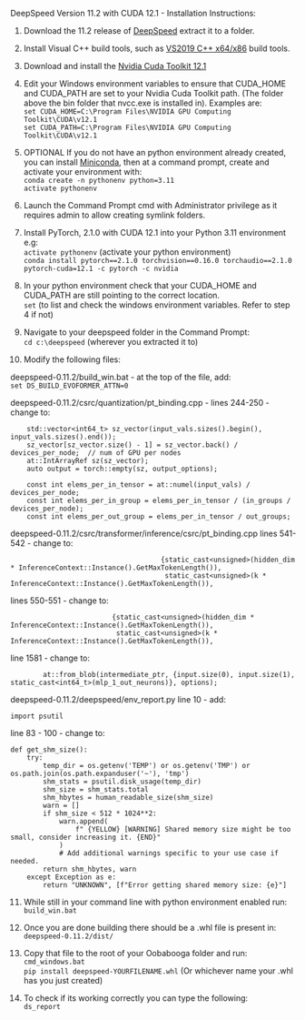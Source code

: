 DeepSpeed Version 11.2 with CUDA 12.1 - Installation Instructions:

1. Download the 11.2 release of [DeepSpeed](https://github.com/microsoft/DeepSpeed/releases/tag/v0.11.2) extract it to a folder. 
2. Install Visual C++ build tools, such as [VS2019 C++ x64/x86](https://learn.microsoft.com/en-us/visualstudio/releases/2019/redistribution#vs2019-download) build tools.
3. Download and install the [Nvidia Cuda Toolkit 12.1](https://developer.nvidia.com/cuda-12-1-0-download-archive)
4. Edit your Windows environment variables to ensure that CUDA_HOME and CUDA_PATH are set to your Nvidia Cuda Toolkit path. (The folder above the bin folder that nvcc.exe is installed in). Examples are:<br>
```set CUDA_HOME=C:\Program Files\NVIDIA GPU Computing Toolkit\CUDA\v12.1```<br>
```set CUDA_PATH=C:\Program Files\NVIDIA GPU Computing Toolkit\CUDA\v12.1```<br>

5. OPTIONAL If you do not have an python environment already created, you can install [Miniconda](https://docs.conda.io/projects/miniconda/en/latest/miniconda-install.html), then at a command prompt, create and activate your environment with:<br>
```conda create -n pythonenv python=3.11```<br>
```activate pythonenv```<br>

6. Launch the Command Prompt cmd with Administrator privilege as it requires admin to allow creating symlink folders.
7. Install PyTorch, 2.1.0 with CUDA 12.1 into your Python 3.11 environment e.g:<br>
```activate pythonenv``` (activate your python environment)<br>
```conda install pytorch==2.1.0 torchvision==0.16.0 torchaudio==2.1.0 pytorch-cuda=12.1 -c pytorch -c nvidia```

8. In your python environment check that your CUDA_HOME and CUDA_PATH are still pointing to the correct location.<br>
```set``` (to list and check the windows environment variables. Refer to step 4 if not)

9. Navigate to your deepspeed folder in the Command Prompt:<br>
```cd c:\deepspeed``` (wherever you extracted it to)

10. Modify the following files:<br>

 deepspeed-0.11.2/build_win.bat - at the top of the file, add:<br>
 ```set DS_BUILD_EVOFORMER_ATTN=0```

deepspeed-0.11.2/csrc/quantization/pt_binding.cpp - lines 244-250 - change to:
```
    std::vector<int64_t> sz_vector(input_vals.sizes().begin(), input_vals.sizes().end());
    sz_vector[sz_vector.size() - 1] = sz_vector.back() / devices_per_node;  // num of GPU per nodes
    at::IntArrayRef sz(sz_vector);
    auto output = torch::empty(sz, output_options);

    const int elems_per_in_tensor = at::numel(input_vals) / devices_per_node;
    const int elems_per_in_group = elems_per_in_tensor / (in_groups / devices_per_node);
    const int elems_per_out_group = elems_per_in_tensor / out_groups;
```

deepspeed-0.11.2/csrc/transformer/inference/csrc/pt_binding.cpp
lines 541-542 - change to:
```
									 {static_cast<unsigned>(hidden_dim * InferenceContext::Instance().GetMaxTokenLength()),
									  static_cast<unsigned>(k * InferenceContext::Instance().GetMaxTokenLength()),
```

lines 550-551 - change to:
```
						 {static_cast<unsigned>(hidden_dim * InferenceContext::Instance().GetMaxTokenLength()),
						  static_cast<unsigned>(k * InferenceContext::Instance().GetMaxTokenLength()),
```
line 1581 - change to:
```
		at::from_blob(intermediate_ptr, {input.size(0), input.size(1), static_cast<int64_t>(mlp_1_out_neurons)}, options);
```

deepspeed-0.11.2/deepspeed/env_report.py
line 10 - add:
```
import psutil
```
line 83 - 100 - change to:
```
def get_shm_size():
    try:
        temp_dir = os.getenv('TEMP') or os.getenv('TMP') or os.path.join(os.path.expanduser('~'), 'tmp')
        shm_stats = psutil.disk_usage(temp_dir)
        shm_size = shm_stats.total
        shm_hbytes = human_readable_size(shm_size)
        warn = []
        if shm_size < 512 * 1024**2:
            warn.append(
                f" {YELLOW} [WARNING] Shared memory size might be too small, consider increasing it. {END}"
            )
            # Add additional warnings specific to your use case if needed.
        return shm_hbytes, warn
    except Exception as e:
        return "UNKNOWN", [f"Error getting shared memory size: {e}"]
```

11. While still in your command line with python environment enabled run:<br>
```build_win.bat```

12. Once you are done building there should be a .whl file is present in:<br>
```deepspeed-0.11.2/dist/```

13. Copy that file to the root of your Oobabooga folder and run:<br>
```cmd_windows.bat```<br>
```pip install deepspeed-YOURFILENAME.whl``` (Or whichever name your .whl has you just created)

14. To check if its working correctly you can type the following:<br>
```ds_report```
